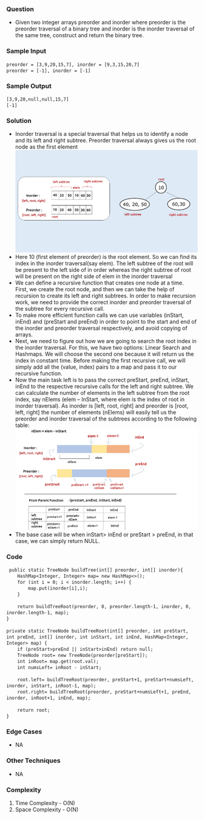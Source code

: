 ### Question
- Given two integer arrays preorder and inorder where preorder is the preorder traversal of a binary tree and inorder is the inorder traversal of the same tree, construct and return the binary tree.

### Sample Input
    preorder = [3,9,20,15,7], inorder = [9,3,15,20,7]
    preorder = [-1], inorder = [-1]

### Sample Output
    [3,9,20,null,null,15,7]
    [-1]

### Solution
- Inorder traversal is a special traversal that helps us to identify a node and its left and right subtree. Preorder traversal always gives us the root node as the first element
![img.png](img.png)
- Here 10 (first element of preorder) is the root element. So we can find its index in the inorder traversal(say elem). The left subtree of the root will be present to the left side of in order whereas the right subtree of root will be present on the right side of elem in the inorder traversal
- We can define a recursive function that creates one node at a time. First, we create the root node, and then we can take the help of recursion to create its left and right subtrees. In order to make recursion work, we need to provide the correct inorder and preorder traversal of the subtree for every recursive call.
- To make more efficient function calls we can use variables (inStart, inEnd) and (preStart and preEnd) in order to point to the start and end of the inorder and preorder traversal respectively, and avoid copying of arrays. 
- Next, we need to figure out how we are going to search the root index in the inorder traversal. For this, we have two options: Linear Search and Hashmaps. We will choose the second one because it will return us the index in constant time. Before making the first recursive call, we will simply add all the (value, index) pairs to a map and pass it to our recursive function.
- Now the main task left is to pass the correct preStart, preEnd, inStart, inEnd to the respective recursive calls for the left and right subtree. We can calculate the number of elements in the left subtree from the root index, say nElems (elem – InStart, where elem is the index of root in inorder traversal). As inorder is [left, root, right] and preorder is [root, left, right] the number of elements (nElems) will easily tell us the preorder and inorder traversal of the subtrees according to the following table:
![img_1.png](img_1.png)
- The base case will be when inStart> inEnd or preStart > preEnd, in that case, we can simply return NULL.

### Code
     public static TreeNode buildTree(int[] preorder, int[] inorder){
        HashMap<Integer, Integer> map= new HashMap<>();
        for (int i = 0; i < inorder.length; i++) {
            map.put(inorder[i],i);
        }

        return buildTreeRoot(preorder, 0, preorder.length-1, inorder, 0, inorder.length-1, map);
    }

    private static TreeNode buildTreeRoot(int[] preorder, int preStart, int preEnd, int[] inorder, int inStart, int inEnd, HashMap<Integer, Integer> map) {
        if (preStart>preEnd || inStart>inEnd) return null;
        TreeNode root= new TreeNode(preorder[preStart]);
        int inRoot= map.get(root.val);
        int numsLeft= inRoot - inStart;

        root.left= buildTreeRoot(preorder, preStart+1, preStart+numsLeft, inorder, inStart, inRoot-1, map);
        root.right= buildTreeRoot(preorder, preStart+numsLeft+1, preEnd, inorder, inRoot+1, inEnd, map);

        return root;
    }

### Edge Cases
- NA

### Other Techniques
- NA

### Complexity
1. Time Complexity - O(N)
2. Space Complexity - O(N)